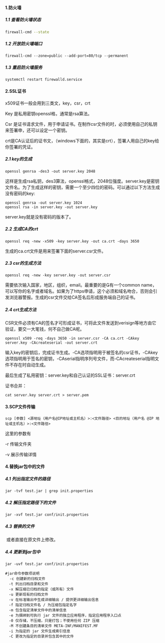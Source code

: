 #### 1.防火墙

##### 1.1 查看防火墙状态

```bash
firewall-cmd --state
```

##### 1.2 开放防火墙端口

```shell
firewall-cmd --zone=public --add-port=80/tcp --permanent
```

##### 1.3 重启防火墙服务

```shell
systemctl restart firewalld.service
```

#### 2.SSL证书

x509证书一般会用到三类文，key，csr，crt

Key 是私用密钥openssl格，通常是rsa算法。

Csr 是证书请求文件，用于申请证书。在制作csr文件的时，必须使用自己的私钥来签署申，还可以设定一个密钥。

crt是CA认证后的证书文，（windows下面的，其实是crt），签署人用自己的key给你签署的凭证。

##### **2.1 key的生成** 

```
openssl genrsa -des3 -out server.key 2048
```

这样是生成rsa私钥，des3算法，openssl格式，2048位强度。server.key是密钥文件名。为了生成这样的密钥，需要一个至少四位的密码。可以通过以下方法生成没有密码的key:

```
openssl genrsa -out server.key 1024
openssl rsa -in server.key -out server.key
```

server.key就是没有密码的版本了。 

##### 2.2 生成CA的crt

```
openssl req -new -x509 -key server.key -out ca.crt -days 3650
```

生成的ca.crt文件是用来签署下面的server.csr文件。 

##### 2.3 csr的生成方法

```
openssl req -new -key server.key -out server.csr
```

需要依次输入国家，地区，组织，email。最重要的是有一个common name，可以写你的名字或者域名。如果为了https申请，这个必须和域名吻合，否则会引发浏览器警报。生成的csr文件交给CA签名后形成服务端自己的证书。 

##### 2.4 crt生成方法

CSR文件必须有CA的签名才可形成证书，可将此文件发送到verisign等地方由它验证，要交一大笔钱，何不自己做CA呢。

```
openssl x509 -req -days 3650 -in server.csr -CA ca.crt -CAkey server.key -CAcreateserial -out server.crt
```

输入key的密钥后，完成证书生成。-CA选项指明用于被签名的csr证书，-CAkey选项指明用于签名的密钥，-CAserial指明序列号文件，而-CAcreateserial指明文件不存在时自动生成。

最后生成了私用密钥：server.key和自己认证的SSL证书：server.crt

证书合并：

```
cat server.key server.crt > server.pem
```

#### 3.SCP文件传输

```shell
scp [参数] <源地址（用户名@IP地址或主机名）>:<文件路径> <目的地址（用户名 @IP 地址或主机名）>:<文件路径> 
```

这里的参数有

-r  传输文件夹

-v 展示传输详情

#### 4.替换jar包中的文件

##### 4.1 列出指定文件的路径

```
jar -tvf test.jar | grep init.properties
```

##### 4.2 解压指定路径下的文件

```
jar -xvf test.jar conf/init.properties
```

##### 4.3 替换的文件

​	或者直接在原文件上修改。

##### 4.4 更新到jar包中

```
jar -uvf test.jar conf/init.properties
```

```
#jar命令参数项说明
  -c 创建新的归档文件
　-t 列出归档目录和文件
　-x 解压缩已归档的指定（或所有）文件
　-u 更新现有的归档文件
　-v 在标准输出中生成详细输出 / 提供更详细输出信息
　-f 指定归档文件名 / 为压缩包指定名字
　-m 包含指定清单文件中的清单信息 
　-e 为捆绑到可执行 jar 文件的独立应用程序，指定应用程序入口点
　-0 仅存储，不压缩，只是打包；不使用任何 ZIP 压缩
　-M 不创建条目的清单文件 META-INF/MANIFEST.MF
　-i 为指定的 jar 文件生成索引信息
　-C 更改为指定的目录并包含其中的文件
```

